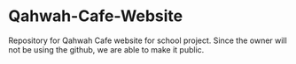 # Qahwah-Cafe-Website
Repository for Qahwah Cafe website for school project.
Since the owner will not be using the github, we are able to make it public.
